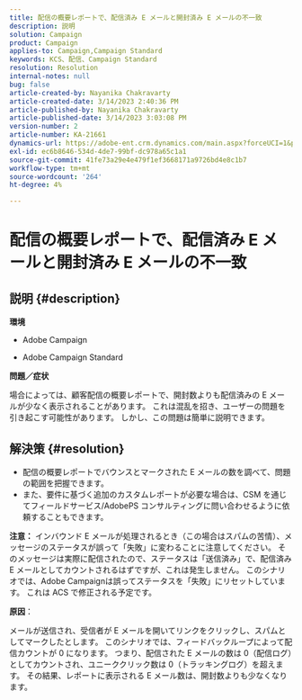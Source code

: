 ```yaml
---
title: 配信の概要レポートで、配信済み E メールと開封済み E メールの不一致
description: 説明
solution: Campaign
product: Campaign
applies-to: Campaign,Campaign Standard
keywords: KCS、配信、Campaign Standard
resolution: Resolution
internal-notes: null
bug: false
article-created-by: Nayanika Chakravarty
article-created-date: 3/14/2023 2:40:36 PM
article-published-by: Nayanika Chakravarty
article-published-date: 3/14/2023 3:03:08 PM
version-number: 2
article-number: KA-21661
dynamics-url: https://adobe-ent.crm.dynamics.com/main.aspx?forceUCI=1&pagetype=entityrecord&etn=knowledgearticle&id=0b21472c-76c2-ed11-83ff-6045bd006a22
exl-id: ec6b8646-534d-4de7-99bf-dc978a65c1a1
source-git-commit: 41fe73a29e4e479f1ef3668171a9726bd4e8c1b7
workflow-type: tm+mt
source-wordcount: '264'
ht-degree: 4%

---
```


# 配信の概要レポートで、配信済み E メールと開封済み E メールの不一致

## 説明 {#description}


<b>環境</b>

- Adobe Campaign

- Adobe Campaign Standard

<b>問題／症状</b>

場合によっては、顧客配信の概要レポートで、開封数よりも配信済みの E メールが少なく表示されることがあります。 これは混乱を招き、ユーザーの問題を引き起こす可能性があります。 しかし、この問題は簡単に説明できます。


## 解決策 {#resolution}


- 配信の概要レポートでバウンスとマークされた E メールの数を調べて、問題の範囲を把握できます。
- また、要件に基づく追加のカスタムレポートが必要な場合は、CSM を通じてフィールドサービス/AdobePS コンサルティングに問い合わせるように依頼することもできます。


<b>注意：</b> インバウンド E メールが処理されるとき（この場合はスパムの苦情）、メッセージのステータスが誤って「失敗」に変わることに注意してください。 そのメッセージは実際に配信されたので、ステータスは「送信済み」で、配信済み E メールとしてカウントされるはずですが、これは発生しません。 このシナリオでは、Adobe Campaignは誤ってステータスを「失敗」にリセットしています。 これは ACS で修正される予定です。

<b>原因</b>：

メールが送信され、受信者が E メールを開いてリンクをクリックし、スパムとしてマークしたとします。 このシナリオでは、フィードバックループによって配信カウントが 0 になります。 つまり、配信された E メールの数は 0（配信ログ）としてカウントされ、ユニーククリック数は 0（トラッキングログ）を超えます。 その結果、レポートに表示される E メール数は、開封数よりも少なくなります。
